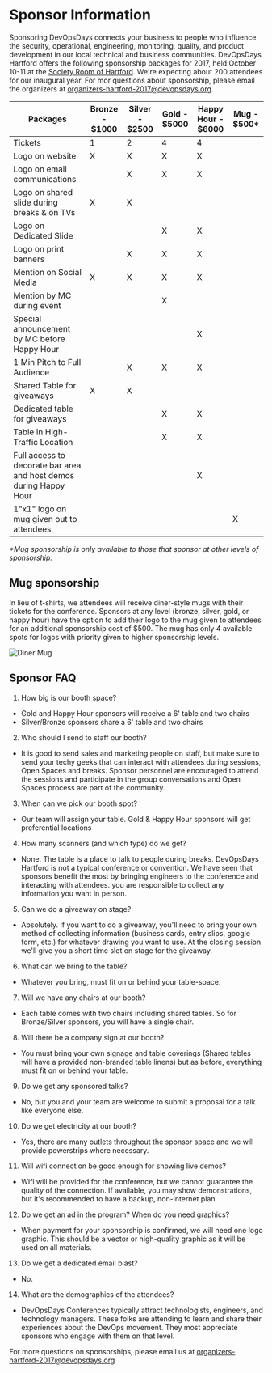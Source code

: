 # Sponsor Information

Sponsoring DevOpsDays connects your business to people who influence the security, operational, engineering, monitoring, quality, and product development in our local technical and business communities. DevOpsDays Hartford offers the following sponsorship packages for 2017, held October 10-11 at the [Society Room of Hartford](http://www.hartfordsocietyroom.com/). We're expecting about 200 attendees for our inaugural year. For mor questions about sponsorship, please email the organizers at [organizers-hartford-2017@devopsdays.org](mailto:organizers-hartford-2017@devopsdays.org).

| Packages                                                          | Bronze - $1000 | Silver - $2500 | Gold - $5000 | Happy Hour - $6000 | Mug - $500* |
|-------------------------------------------------------------------|----------------|----------------|--------------|--------------------|-------------|
| Tickets                                                           |        1       |        2       |       4      |          4         |             |
| Logo on website                                                   |        X       |        X       |       X      |          X         |             |
| Logo on email communications                                      |                |        X       |       X      |          X         |             |
| Logo on shared slide during breaks & on TVs                       |        X       |        X       |              |                    |             |
| Logo on Dedicated Slide                                           |                |                |       X      |          X         |             |
| Logo on print banners                                             |                |        X       |       X      |          X         |             |
| Mention on Social Media                                           |        X       |        X       |       X      |          X         |             |
| Mention by MC during event                                        |                |                |       X      |                    |             |
| Special announcement by  MC before Happy Hour                     |                |                |              |          X         |             |
| 1 Min Pitch to Full Audience                                      |                |        X       |       X      |          X         |             |
| Shared Table for giveaways                                        |        X       |        X       |              |                    |             |
| Dedicated table for giveaways                                     |                |                |       X      |          X         |             |
| Table in High-Traffic Location                                    |                |                |       X      |          X         |             |
| Full access to decorate bar area and host demos during Happy Hour |                |                |              |          X         |             |
| 1"x1" logo on mug given out to attendees                          |                |                |              |                    |      X      |

*\*Mug sponsorship is only available to those that sponsor at other levels of sponsorship.*

## Mug sponsorship

In lieu of t-shirts, we attendees will receive diner-style mugs with their tickets for the conference. Sponsors at any level (bronze, silver, gold, or happy hour) have the option to add their logo to the mug given to attendees for an additional sponsorship cost of $500. The mug has only 4 available spots for logos with priority given to higher sponsorship levels.

![Diner Mug](https://storage.googleapis.com/cdn.cageops.com/dave/diner-mug.jpeg)

## Sponsor FAQ

1. How big is our booth space?
  * Gold and Happy Hour sponsors will receive a 6' table and two chairs
  * Silver/Bronze sponsors share a 6' table and two chairs

2. Who should I send to staff our booth?
  * It is good to send sales and marketing people on staff, but make sure to send your techy geeks that can interact with attendees during sessions, Open Spaces and breaks. Sponsor personnel are encouraged to attend the sessions and participate in the group conversations and Open Spaces process are part of the community.

3. When can we pick our booth spot?
  * Our team will assign your table. Gold & Happy Hour sponsors will get preferential locations

4. How many scanners (and which type) do we get?
  * None. The table is a place to talk to people during breaks. DevOpsDays Hartford is not a typical conference or convention. We have seen that sponsors benefit the most by bringing engineers to the conference and interacting with attendees. you are responsible to collect any information you want in person.

5. Can we do a giveaway on stage?
  * Absolutely. If you want to do a giveaway, you'll need to bring your own method of collecting information (business cards, entry slips, google form, etc.) for whatever drawing you want to use. At the closing session we'll give you a short time slot on stage for the giveaway.

6. What can we bring to the table?
  * Whatever you bring, must fit on or behind your table-space.

7. Will we have any chairs at our booth?
  * Each table comes with two chairs including shared tables. So for Bronze/Silver sponsors, you will have a single chair.

8. Will there be a company sign at our booth?
  * You must bring your own signage and table coverings (Shared tables will have a provided non-branded table linens) but as before, everything must fit on or behind your table.

9. Do we get any sponsored talks?
  * No, but you and your team are welcome to submit a proposal for a talk like everyone else.

10. Do we get electricity at our booth?
  * Yes, there are many outlets throughout the sponsor space and we will provide powerstrips where necessary.

11. Will wifi connection be good enough for showing live demos?
  * Wifi will be provided for the conference, but we cannot guarantee the quality of the connection. If available, you may show demonstrations, but it's recommended to have a backup, non-internet plan.

12. Do we get an ad in the program? When do you need graphics?
  * When payment for your sponsorship is confirmed, we will need one logo graphic. This should be a vector or high-quality graphic as it will be used on all materials.

13. Do we get a dedicated email blast?
  * No.

14. What are the demographics of the attendees?
  * DevOpsDays Conferences typically attract technologists, engineers, and technology managers. These folks are attending to learn and share their experiences about the DevOps movement. They most appreciate sponsors who engage with them on that level.

For more questions on sponsorships, please email us at [organizers-hartford-2017@devopsdays.org](mailto:organizers-hartford-2017@devopsdays.org)
